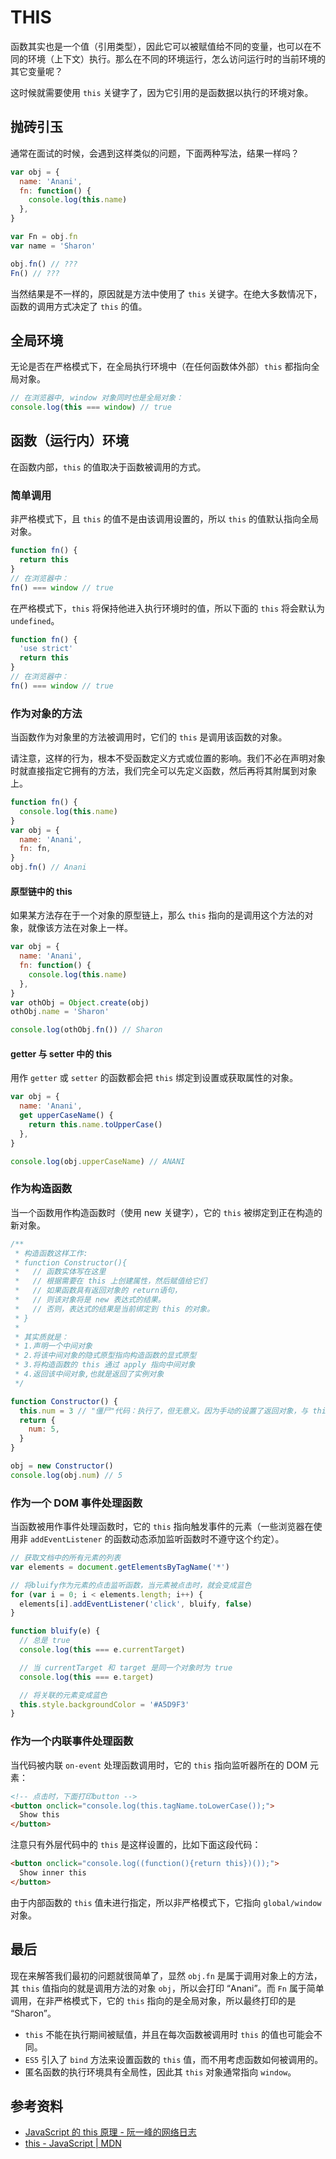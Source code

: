 # THIS

函数其实也是一个值（引用类型），因此它可以被赋值给不同的变量，也可以在不同的环境（上下文）执行。那么在不同的环境运行，怎么访问运行时的当前环境的其它变量呢？

这时候就需要使用 `this` 关键字了，因为它引用的是函数据以执行的环境对象。

## 抛砖引玉

通常在面试的时候，会遇到这样类似的问题，下面两种写法，结果一样吗？

```javascript
var obj = {
  name: 'Anani',
  fn: function() {
    console.log(this.name)
  },
}

var Fn = obj.fn
var name = 'Sharon'

obj.fn() // ???
Fn() // ???
```

当然结果是不一样的，原因就是方法中使用了 `this` 关键字。在绝大多数情况下，函数的调用方式决定了 `this` 的值。

## 全局环境

无论是否在严格模式下，在全局执行环境中（在任何函数体外部）`this` 都指向全局对象。

```javascript
// 在浏览器中, window 对象同时也是全局对象：
console.log(this === window) // true
```

## 函数（运行内）环境

在函数内部，`this` 的值取决于函数被调用的方式。

### 简单调用

非严格模式下，且 `this` 的值不是由该调用设置的，所以 `this` 的值默认指向全局对象。

```javascript
function fn() {
  return this
}
// 在浏览器中：
fn() === window // true
```

在严格模式下，`this` 将保持他进入执行环境时的值，所以下面的 `this` 将会默认为 `undefined`。

```javascript
function fn() {
  'use strict'
  return this
}
// 在浏览器中：
fn() === window // true
```

### 作为对象的方法

当函数作为对象里的方法被调用时，它们的 `this` 是调用该函数的对象。

请注意，这样的行为，根本不受函数定义方式或位置的影响。我们不必在声明对象时就直接指定它拥有的方法，我们完全可以先定义函数，然后再将其附属到对象上。

```javascript
function fn() {
  console.log(this.name)
}
var obj = {
  name: 'Anani',
  fn: fn,
}
obj.fn() // Anani
```

#### 原型链中的 this

如果某方法存在于一个对象的原型链上，那么 `this` 指向的是调用这个方法的对象，就像该方法在对象上一样。

```javascript
var obj = {
  name: 'Anani',
  fn: function() {
    console.log(this.name)
  },
}
var othObj = Object.create(obj)
othObj.name = 'Sharon'

console.log(othObj.fn()) // Sharon
```

#### getter 与 setter 中的 this

用作 `getter` 或 `setter` 的函数都会把 `this` 绑定到设置或获取属性的对象。

```javascript
var obj = {
  name: 'Anani',
  get upperCaseName() {
    return this.name.toUpperCase()
  },
}

console.log(obj.upperCaseName) // ANANI
```

### 作为构造函数

当一个函数用作构造函数时（使用 new 关键字），它的 `this` 被绑定到正在构造的新对象。

```javascript
/**
 * 构造函数这样工作:
 * function Constructor(){
 *   // 函数实体写在这里
 *   // 根据需要在 this 上创建属性，然后赋值给它们
 *   // 如果函数具有返回对象的 return语句，
 *   // 则该对象将是 new 表达式的结果。
 *   // 否则，表达式的结果是当前绑定到 this 的对象。
 * }
 *
 * 其实质就是：
 * 1.声明一个中间对象
 * 2.将该中间对象的隐式原型指向构造函数的显式原型
 * 3.将构造函数的 this 通过 apply 指向中间对象
 * 4.返回该中间对象,也就是返回了实例对象
 */

function Constructor() {
  this.num = 3 // "僵尸"代码：执行了，但无意义。因为手动的设置了返回对象，与 this 绑定的默认对象被丢弃了
  return {
    num: 5,
  }
}

obj = new Constructor()
console.log(obj.num) // 5
```

### 作为一个 DOM 事件处理函数

当函数被用作事件处理函数时，它的 `this` 指向触发事件的元素（一些浏览器在使用非 `addEventListener` 的函数动态添加监听函数时不遵守这个约定）。

```javascript
// 获取文档中的所有元素的列表
var elements = document.getElementsByTagName('*')

// 将bluify作为元素的点击监听函数，当元素被点击时，就会变成蓝色
for (var i = 0; i < elements.length; i++) {
  elements[i].addEventListener('click', bluify, false)
}

function bluify(e) {
  // 总是 true
  console.log(this === e.currentTarget)

  // 当 currentTarget 和 target 是同一个对象时为 true
  console.log(this === e.target)

  // 将关联的元素变成蓝色
  this.style.backgroundColor = '#A5D9F3'
}
```

### 作为一个内联事件处理函数

当代码被内联 `on-event` 处理函数调用时，它的 `this` 指向监听器所在的 DOM 元素：

```html
<!-- 点击时，下面打印button -->
<button onclick="console.log(this.tagName.toLowerCase());">
  Show this
</button>
```

注意只有外层代码中的 `this` 是这样设置的，比如下面这段代码：

```html
<button onclick="console.log((function(){return this})());">
  Show inner this
</button>
```

由于内部函数的 `this` 值未进行指定，所以非严格模式下，它指向 `global/window` 对象。

## 最后

现在来解答我们最初的问题就很简单了，显然 `obj.fn` 是属于调用对象上的方法，其 `this` 值指向的就是调用方法的对象 `obj`，所以会打印 “Anani”。而 `Fn` 属于简单调用，在非严格模式下，它的 `this` 指向的是全局对象，所以最终打印的是 “Sharon”。

- `this` 不能在执行期间被赋值，并且在每次函数被调用时 `this` 的值也可能会不同。
- `ES5` 引入了 `bind` 方法来设置函数的 `this` 值，而不用考虑函数如何被调用的。
- 匿名函数的执行环境具有全局性，因此其 `this` 对象通常指向 `window`。

## 参考资料

- [JavaScript 的 this 原理 - 阮一峰的网络日志](http://www.ruanyifeng.com/blog/2018/06/javascript-this.html)
- [this - JavaScript | MDN](https://developer.mozilla.org/en-US/docs/Web/JavaScript/Reference/Operators/this)
